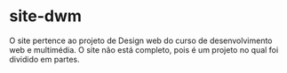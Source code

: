 # site-dwm
O site pertence ao projeto de Design web do curso de desenvolvimento web e multimédia.
O site não está completo, pois é um projeto no qual foi dividido em partes. 
